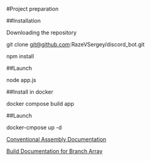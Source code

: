 #Project preparation

##Installation

Downloading the repository

git clone git@github.com:RazeVSergey/discord_bot.git

npm install

##Launch

node app.js

##Install in docker

docker compose build app

##Launch

docker-cmpose up -d


[Conventional Assembly Documentation](https://github.com/RazeVSergey/discord_bot//docs/update.md)

[Build Documentation for Branch Array](https://github.com/RazeVSergey/discord_bot/blob/main/docs/update_array.md)
